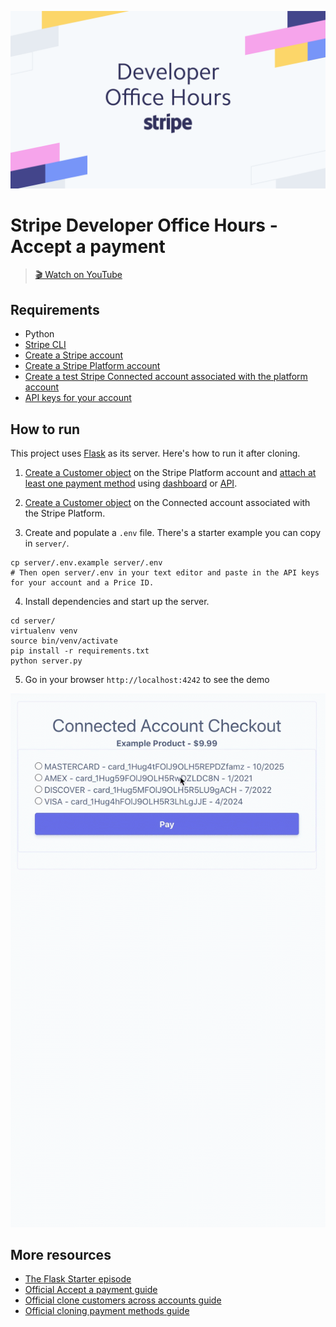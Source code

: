 ![Developer Office Hours](./assets/developer-office-hours.png)

# Stripe Developer Office Hours - Accept a payment

> [🎬 Watch on YouTube]()

## Requirements
* Python
* [Stripe CLI](https://github.com/stripe/stripe-cli/)
* [Create a Stripe account](https://dashboard.stripe.com/register)
* [Create a Stripe Platform account](https://dashboard.stripe.com/register/connect)
* [Create a test Stripe Connected account associated with the platform account](https://stripe.com/docs/connect/standard-accounts#create-account)
* [API keys for your account](https://stripe.com/docs/keys)

## How to run
This project uses [Flask](https://flask.palletsprojects.com/en/1.1.x/) as its server. Here's how to run it after cloning.

1. [Create a Customer object](https://stripe.com/docs/payments/save-during-payment#web-create-a-customer) on the Stripe Platform account and [attach at least one payment method](https://stripe.com/docs/api/payment_methods/attach) using [dashboard](https://dashboard.stripe.com/customers) or [API](https://stripe.com/docs/api/customers/create).

2. [Create a Customer object](https://stripe.com/docs/payments/save-during-payment#web-create-a-customer) on the Connected account associated with the Stripe Platform.

3. Create and populate a `.env` file. There's a starter example you can copy in `server/`.

```
cp server/.env.example server/.env
# Then open server/.env in your text editor and paste in the API keys for your account and a Price ID.
```

4. Install dependencies and start up the server.

```
cd server/
virtualenv venv
source bin/venv/activate 
pip install -r requirements.txt 
python server.py
```

5. Go in your browser `http://localhost:4242` to see the demo

![A gif of cloning a payment method for a one-time payment.](./clone-payment-method.gif)

## More resources
* [The Flask Starter episode](https://www.youtube.com/watch?v=7Ul1vfmsDck)
* [Official Accept a payment guide](https://stripe.com/docs/payments/accept-a-payment)
* [Official clone customers across accounts guide](https://stripe.com/docs/connect/cloning-saved-payment-methods)
* [Official cloning payment methods guide](https://stripe.com/docs/payments/payment-methods/connect#cloning-payment-methods)
